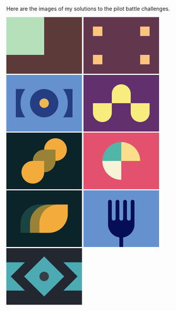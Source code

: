 Here are the images of my solutions to the pilot battle challenges.

![](images/001.png)
![](images/002.png)
![](images/003.png)
![](images/004.png)
![](images/005.png)
![](images/006.png)
![](images/007.png)
![](images/008.png)
![](images/009.png)

